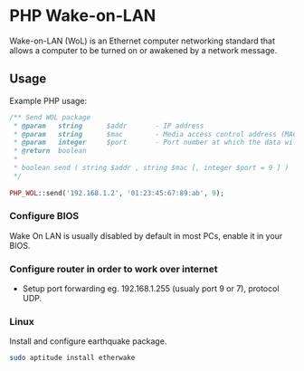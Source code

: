 PHP Wake-on-LAN 
=======

Wake-on-LAN (WoL) is an Ethernet computer networking standard that allows a computer to be turned on or awakened by a network message. 

## Usage
Example PHP usage:
```php
/** Send WOL package
 * @param   string		$addr		- IP address
 * @param   string		$mac		- Media access control address (MAC)
 * @param   integer		$port		- Port number at which the data will be sent 
 * @return	boolean
 *
 * boolean send ( string $addr , string $mac [, integer $port = 9 ] )
 */
 
PHP_WOL::send('192.168.1.2', '01:23:45:67:89:ab', 9);
```

### Configure BIOS
Wake On LAN is usually disabled by default in most PCs, enable it in your BIOS.

### Configure router in order to work over internet
- Setup port forwarding eg. 192.168.1.255 (usualy port 9 or 7), protocol UDP.

### Linux
Install and configure earthquake package.
```sh
sudo aptitude install etherwake
```

